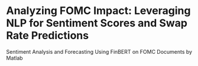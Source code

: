 # Analyzing FOMC Impact: Leveraging NLP for Sentiment Scores and Swap Rate Predictions
Sentiment Analysis and Forecasting Using FinBERT on FOMC Documents by Matlab

